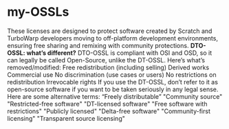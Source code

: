 # my-OSSLs
These licenses are designed to protect software created by Scratch and TurboWarp developers moving to off-platform development environments, ensuring free sharing and remixing with community protections.
**DTO-OSSL: what’s different?**
DTO-OSSL is compliant with OSI and OSD, so it can legally be called Open-Source, unlike the DT-OSSL. Here’s what’s removed/modified:
Free redistribution (including selling)
Derived works
Commercial use
No discrimination (use cases or users)
No restrictions on redistribution
Irrevocable rights
If you use the DT-OSSL, don’t refer to it as open-source software if you want to be taken seriously in any legal sense. Here are some alternative terms:
“Freely distributable”
"Community source"
"Restricted-free software"
"DT-licensed software"
"Free software with restrictions"
"Publicly licensed"
"Delta-free software"
"Community-first licensing"
"Transparent source licensing"
